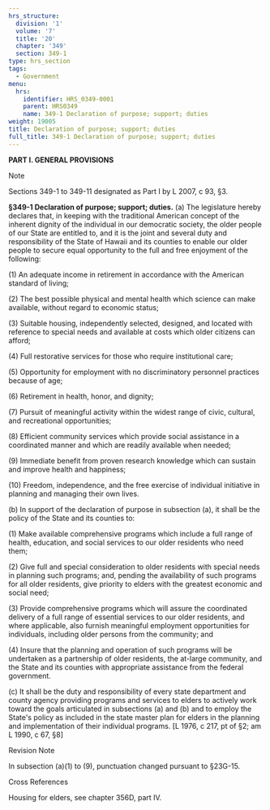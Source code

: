 ```yaml
---
hrs_structure:
  division: '1'
  volume: '7'
  title: '20'
  chapter: '349'
  section: 349-1
type: hrs_section
tags:
  - Government
menu:
  hrs:
    identifier: HRS_0349-0001
    parent: HRS0349
    name: 349-1 Declaration of purpose; support; duties
weight: 19005
title: Declaration of purpose; support; duties
full_title: 349-1 Declaration of purpose; support; duties
---
```

**PART I. GENERAL PROVISIONS**

Note

Sections 349-1 to 349-11 designated as Part I by L 2007, c 93, §3.

**§349-1 Declaration of purpose; support; duties.** (a) The legislature hereby declares that, in keeping with the traditional American concept of the inherent dignity of the individual in our democratic society, the older people of our State are entitled to, and it is the joint and several duty and responsibility of the State of Hawaii and its counties to enable our older people to secure equal opportunity to the full and free enjoyment of the following:

(1) An adequate income in retirement in accordance with the American standard of living;

(2) The best possible physical and mental health which science can make available, without regard to economic status;

(3) Suitable housing, independently selected, designed, and located with reference to special needs and available at costs which older citizens can afford;

(4) Full restorative services for those who require institutional care;

(5) Opportunity for employment with no discriminatory personnel practices because of age;

(6) Retirement in health, honor, and dignity;

(7) Pursuit of meaningful activity within the widest range of civic, cultural, and recreational opportunities;

(8) Efficient community services which provide social assistance in a coordinated manner and which are readily available when needed;

(9) Immediate benefit from proven research knowledge which can sustain and improve health and happiness;

(10) Freedom, independence, and the free exercise of individual initiative in planning and managing their own lives.

(b) In support of the declaration of purpose in subsection (a), it shall be the policy of the State and its counties to:

(1) Make available comprehensive programs which include a full range of health, education, and social services to our older residents who need them;

(2) Give full and special consideration to older residents with special needs in planning such programs; and, pending the availability of such programs for all older residents, give priority to elders with the greatest economic and social need;

(3) Provide comprehensive programs which will assure the coordinated delivery of a full range of essential services to our older residents, and where applicable, also furnish meaningful employment opportunities for individuals, including older persons from the community; and

(4) Insure that the planning and operation of such programs will be undertaken as a partnership of older residents, the at-large community, and the State and its counties with appropriate assistance from the federal government.

(c) It shall be the duty and responsibility of every state department and county agency providing programs and services to elders to actively work toward the goals articulated in subsections (a) and (b) and to employ the State's policy as included in the state master plan for elders in the planning and implementation of their individual programs. [L 1976, c 217, pt of §2; am L 1990, c 67, §8]

Revision Note

In subsection (a)(1) to (9), punctuation changed pursuant to §23G-15.

Cross References

Housing for elders, see chapter 356D, part IV.